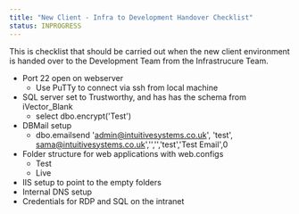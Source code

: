 ```yaml
---
title: "New Client - Infra to Development Handover Checklist"
status: INPROGRESS
---
```


This is checklist that should be carried out when the new client environment is handed over to the Development Team from the Infrastrucure Team.

- Port 22 open on webserver
	- Use PuTTy to connect via ssh from local machine
- SQL server set to Trustworthy, and has has the schema from iVector_Blank
	- select dbo.encrypt('Test')
- DBMail setup
	- dbo.emailsend 'admin@intuitivesystems.co.uk', 'test', sama@intuitivesystems.co.uk','','','test','Test Email',0
- Folder structure for web applications with web.configs
	- Test
	- Live
- IIS setup to point to the empty folders
- Internal DNS setup
- Credentials for RDP and SQL on the intranet
